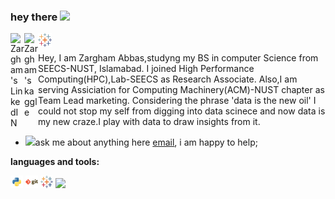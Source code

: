 ### hey there <img src="https://media.giphy.com/media/hvRJCLFzcasrR4ia7z/giphy.gif" width="25px">


<a href="https://www.linkedin.com/in/zargham-abbas-742287175/">
  <img align="left" alt="Zargham's LinkedIN" width="22px" src="https://raw.githubusercontent.com/peterthehan/peterthehan/master/assets/linkedin.svg" />
</a>
<a href="https://www.kaggle.com/zarghamabbass">
  <img align="left" alt="Zargham's kaggle" width="22px" src="https://www.vectorlogo.zone/util/preview.html?image=/logos/kaggle/kaggle-ar21.svg" />
</a>
<a href="https://public.tableau.com/app/profile/zargham.abbas">
  <img align="left" alt="Zargham's Tableau" width="22px" src="https://github.com/Zargham1214/Zargham1214/blob/main/tableau-software.svg" />
</a>
<br />

Hey, I am  Zargham Abbas,studyng my BS in computer Science from SEECS-NUST, Islamabad. 
I joined High Performance Computing(HPC),Lab-SEECS as Research Associate. Also,I am serving Assiciation for Computing Machinery(ACM)-NUST chapter as Team Lead marketing. Considering the phrase 'data is the new oil' I could not stop my self from digging into data scinece and now data is my new craze.I play with data to draw insights from it.


- <code><img height="20" src="https://camo.githubusercontent.com/9f8403b6cb58d427fe1fcaafdf1cf00299d0bf2ef53b14a5e32e66ccf657876d/68747470733a2f2f63646e2e737667706f726e2e636f6d2f6c6f676f732f676f6f676c652d676d61696c2e737667"></code>ask me about anything here [email](mailto:zabbas.bscs18seecs@seecs.edu.pk), i am happy to help;

**languages and tools:**  

<code><img height="20" src="https://raw.githubusercontent.com/github/explore/80688e429a7d4ef2fca1e82350fe8e3517d3494d/topics/python/python.png"></code>
<code><img height="20" src="https://raw.githubusercontent.com/github/explore/80688e429a7d4ef2fca1e82350fe8e3517d3494d/topics/git/git.png"></code>
<code><img height="20" src="https://github.com/Zargham1214/Zargham1214/blob/main/tableau-software.svg" /></code>
<code><img height="20" src="https://upload.wikimedia.org/wikipedia/commons/9/9a/Visual_Studio_Code_1.35_icon.svg" /></code>




